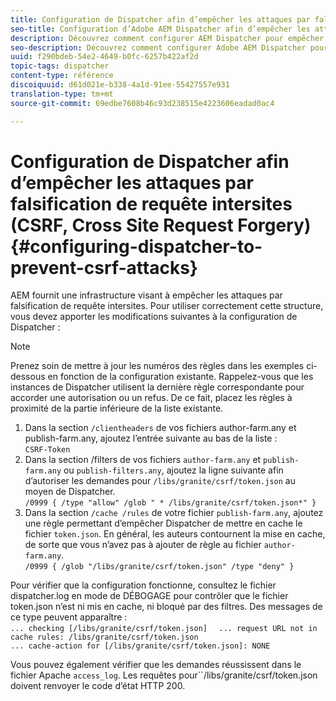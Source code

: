 ```yaml
---
title: Configuration de Dispatcher afin d’empêcher les attaques par falsification de requête intersites (CSRF, Cross Site Request Forgery)
seo-title: Configuration d’Adobe AEM Dispatcher afin d’empêcher les attaques par falsification de requête intersites (CSRF, Cross Site Request Forgery)
description: Découvrez comment configurer AEM Dispatcher pour empêcher les attaques par falsification de requête intersites (CSRF, Cross Site Request Forgery).
seo-description: Découvrez comment configurer Adobe AEM Dispatcher pour empêcher les attaques par falsification de requête intersites (CSRF, Cross Site Request Forgery).
uuid: f290bdeb-54e2-4649-b0fc-6257b422af2d
topic-tags: dispatcher
content-type: référence
discoiquuid: d61d021e-b338-4a1d-91ee-55427557e931
translation-type: tm+mt
source-git-commit: 69edbe7608b46c93d238515e4223606eadad0ac4

---
```



# Configuration de Dispatcher afin d’empêcher les attaques par falsification de requête intersites (CSRF, Cross Site Request Forgery){#configuring-dispatcher-to-prevent-csrf-attacks}

AEM fournit une infrastructure visant à empêcher les attaques par falsification de requête intersites. Pour utiliser correctement cette structure, vous devez apporter les modifications suivantes à la configuration de Dispatcher :

>[!NOTE]
>
>Prenez soin de mettre à jour les numéros des règles dans les exemples ci-dessous en fonction de la configuration existante. Rappelez-vous que les instances de Dispatcher utilisent la dernière règle correspondante pour accorder une autorisation ou un refus. De ce fait, placez les règles à proximité de la partie inférieure de la liste existante.

1. Dans la section `/clientheaders` de vos fichiers author-farm.any et publish-farm.any, ajoutez l’entrée suivante au bas de la liste :\
   `CSRF-Token`
1. Dans la section /filters de vos fichiers `author-farm.any` et `publish-farm.any` ou `publish-filters.any`, ajoutez la ligne suivante afin d’autoriser les demandes pour `/libs/granite/csrf/token.json` au moyen de Dispatcher.\
   `/0999 { /type "allow" /glob " * /libs/granite/csrf/token.json*" }`
1. Dans la section `/cache /rules` de votre fichier `publish-farm.any`, ajoutez une règle permettant d’empêcher Dispatcher de mettre en cache le fichier `token.json`. En général, les auteurs contournent la mise en cache, de sorte que vous n’avez pas à ajouter de règle au fichier `author-farm.any`.\
   `/0999 { /glob "/libs/granite/csrf/token.json" /type "deny" }`

Pour vérifier que la configuration fonctionne, consultez le fichier dispatcher.log en mode de DÉBOGAGE pour contrôler que le fichier token.json n’est ni mis en cache, ni bloqué par des filtres. Des messages de ce type peuvent apparaître :\
`... checking [/libs/granite/csrf/token.json]  `
`... request URL not in cache rules: /libs/granite/csrf/token.json`\
`... cache-action for [/libs/granite/csrf/token.json]: NONE`

Vous pouvez également vérifier que les demandes réussissent dans le fichier Apache `access_log`. Les requêtes pour``/libs/granite/csrf/token.json doivent renvoyer le code d’état HTTP 200.
